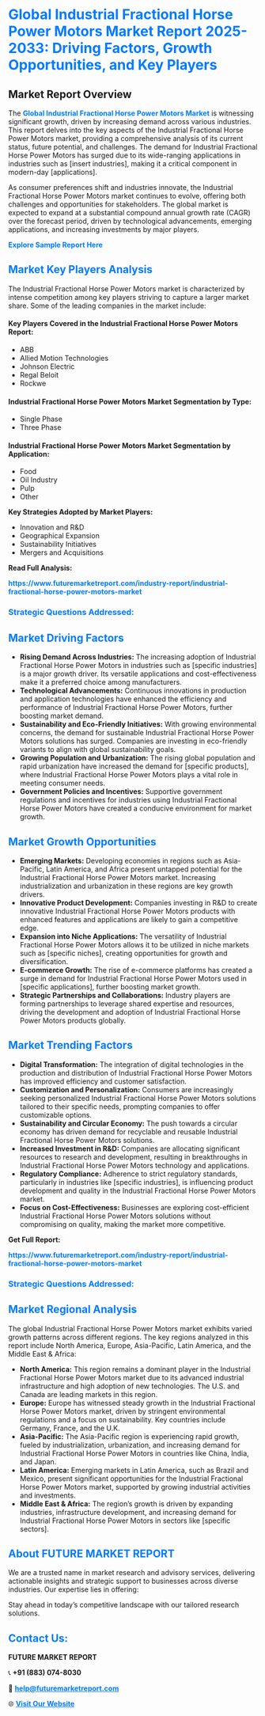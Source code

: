 <h1 style="color: #007BFF;">Global Industrial Fractional Horse Power Motors Market Report 2025-2033: Driving Factors, Growth Opportunities, and Key Players</h1>

<section id="overview">
<h2>Market Report Overview</h2>
<p>The <a href="https://www.futuremarketreport.com/industry-report/industrial-fractional-horse-power-motors-market" style="color: #007BFF; text-decoration: none;"><strong>Global Industrial Fractional Horse Power Motors Market</strong></a> is witnessing significant growth, driven by increasing demand across various industries. This report delves into the key aspects of the Industrial Fractional Horse Power Motors market, providing a comprehensive analysis of its current status, future potential, and challenges. The demand for Industrial Fractional Horse Power Motors has surged due to its wide-ranging applications in industries such as [insert industries], making it a critical component in modern-day [applications].</p>
<p>As consumer preferences shift and industries innovate, the Industrial Fractional Horse Power Motors market continues to evolve, offering both challenges and opportunities for stakeholders. The global market is expected to expand at a substantial compound annual growth rate (CAGR) over the forecast period, driven by technological advancements, emerging applications, and increasing investments by major players.</p>
</section>

<section id="overview">
<p><a href="https://www.futuremarketreport.com/request-sample/reportId=85190" style="color: #007BFF; text-decoration: none;"><strong>Explore Sample Report Here</strong></a></p>
</section>

<section id="key-players">
<h2 style="color: #007BFF;">Market Key Players Analysis</h2>
<p>The Industrial Fractional Horse Power Motors market is characterized by intense competition among key players striving to capture a larger market share. Some of the leading companies in the market include:</p>
<h4>Key Players Covered in the Industrial Fractional Horse Power Motors Report:</h4>
<ul><li>ABB</li><li>Allied Motion Technologies</li><li>Johnson Electric</li><li>Regal Beloit</li><li>Rockwe</li></ul>
<h4>Industrial Fractional Horse Power Motors Market Segmentation by Type:</h4>
<ul><li>Single Phase</li><li>Three Phase</li></ul>

<h4>Industrial Fractional Horse Power Motors Market Segmentation by Application:</h4>
<ul><li>Food</li><li>Oil Industry</li><li>Pulp</li><li>Other</li></ul>
<p><strong>Key Strategies Adopted by Market Players:</strong></p>
<ul>
<li>Innovation and R&D</li>
<li>Geographical Expansion</li>
<li>Sustainability Initiatives</li>
<li>Mergers and Acquisitions</li>
</ul>
</section>

<section>
<p><strong>Read Full Analysis: </strong></p><a href="https://www.futuremarketreport.com/industry-report/industrial-fractional-horse-power-motors-market" style="color: #007BFF; text-decoration: none;"><strong>https://www.futuremarketreport.com/industry-report/industrial-fractional-horse-power-motors-market</strong></a>
<h3 style="color: #007BFF;">Strategic Questions Addressed:</h3>
</section>

<section id="driving-factors">
<h2 style="color: #007BFF;">Market Driving Factors</h2>
<ul>
<li><strong>Rising Demand Across Industries:</strong> The increasing adoption of Industrial Fractional Horse Power Motors in industries such as [specific industries] is a major growth driver. Its versatile applications and cost-effectiveness make it a preferred choice among manufacturers.</li>
<li><strong>Technological Advancements:</strong> Continuous innovations in production and application technologies have enhanced the efficiency and performance of Industrial Fractional Horse Power Motors, further boosting market demand.</li>
<li><strong>Sustainability and Eco-Friendly Initiatives:</strong> With growing environmental concerns, the demand for sustainable Industrial Fractional Horse Power Motors solutions has surged. Companies are investing in eco-friendly variants to align with global sustainability goals.</li>
<li><strong>Growing Population and Urbanization:</strong> The rising global population and rapid urbanization have increased the demand for [specific products], where Industrial Fractional Horse Power Motors plays a vital role in meeting consumer needs.</li>
<li><strong>Government Policies and Incentives:</strong> Supportive government regulations and incentives for industries using Industrial Fractional Horse Power Motors have created a conducive environment for market growth.</li>
</ul>
</section>

<section id="growth-opportunities">
<h2 style="color: #007BFF;">Market Growth Opportunities</h2>
<ul>
<li><strong>Emerging Markets:</strong> Developing economies in regions such as Asia-Pacific, Latin America, and Africa present untapped potential for the Industrial Fractional Horse Power Motors market. Increasing industrialization and urbanization in these regions are key growth drivers.</li>
<li><strong>Innovative Product Development:</strong> Companies investing in R&D to create innovative Industrial Fractional Horse Power Motors products with enhanced features and applications are likely to gain a competitive edge.</li>
<li><strong>Expansion into Niche Applications:</strong> The versatility of Industrial Fractional Horse Power Motors allows it to be utilized in niche markets such as [specific niches], creating opportunities for growth and diversification.</li>
<li><strong>E-commerce Growth:</strong> The rise of e-commerce platforms has created a surge in demand for Industrial Fractional Horse Power Motors used in [specific applications], further boosting market growth.</li>
<li><strong>Strategic Partnerships and Collaborations:</strong> Industry players are forming partnerships to leverage shared expertise and resources, driving the development and adoption of Industrial Fractional Horse Power Motors products globally.</li>
</ul>
</section>

<section id="trending-factors">
<h2 style="color: #007BFF;">Market Trending Factors</h2>
<ul>
<li><strong>Digital Transformation:</strong> The integration of digital technologies in the production and distribution of Industrial Fractional Horse Power Motors has improved efficiency and customer satisfaction.</li>
<li><strong>Customization and Personalization:</strong> Consumers are increasingly seeking personalized Industrial Fractional Horse Power Motors solutions tailored to their specific needs, prompting companies to offer customizable options.</li>
<li><strong>Sustainability and Circular Economy:</strong> The push towards a circular economy has driven demand for recyclable and reusable Industrial Fractional Horse Power Motors solutions.</li>
<li><strong>Increased Investment in R&D:</strong> Companies are allocating significant resources to research and development, resulting in breakthroughs in Industrial Fractional Horse Power Motors technology and applications.</li>
<li><strong>Regulatory Compliance:</strong> Adherence to strict regulatory standards, particularly in industries like [specific industries], is influencing product development and quality in the Industrial Fractional Horse Power Motors market.</li>
<li><strong>Focus on Cost-Effectiveness:</strong> Businesses are exploring cost-efficient Industrial Fractional Horse Power Motors solutions without compromising on quality, making the market more competitive.</li>
</ul>
</section>

<section>
<p><strong>Get Full Report: </strong></p><a href="https://www.futuremarketreport.com/industry-report/industrial-fractional-horse-power-motors-market" style="color: #007BFF; text-decoration: none;"><strong>https://www.futuremarketreport.com/industry-report/industrial-fractional-horse-power-motors-market</strong></a>
<h3 style="color: #007BFF;">Strategic Questions Addressed:</h3>
</section>


<section id="regional-analysis">
<h2 style="color: #007BFF;">Market Regional Analysis</h2>
<p>The global Industrial Fractional Horse Power Motors market exhibits varied growth patterns across different regions. The key regions analyzed in this report include North America, Europe, Asia-Pacific, Latin America, and the Middle East & Africa:</p>
<ul>
<li><strong>North America:</strong> This region remains a dominant player in the Industrial Fractional Horse Power Motors market due to its advanced industrial infrastructure and high adoption of new technologies. The U.S. and Canada are leading markets in this region.</li>
<li><strong>Europe:</strong> Europe has witnessed steady growth in the Industrial Fractional Horse Power Motors market, driven by stringent environmental regulations and a focus on sustainability. Key countries include Germany, France, and the U.K.</li>
<li><strong>Asia-Pacific:</strong> The Asia-Pacific region is experiencing rapid growth, fueled by industrialization, urbanization, and increasing demand for Industrial Fractional Horse Power Motors in countries like China, India, and Japan.</li>
<li><strong>Latin America:</strong> Emerging markets in Latin America, such as Brazil and Mexico, present significant opportunities for the Industrial Fractional Horse Power Motors market, supported by growing industrial activities and investments.</li>
<li><strong>Middle East & Africa:</strong> The region’s growth is driven by expanding industries, infrastructure development, and increasing demand for Industrial Fractional Horse Power Motors in sectors like [specific sectors].</li>
</ul>
</section>

<footer>
<h2 style="color: #007BFF;">About FUTURE MARKET REPORT</h2>
<p>We are a trusted name in market research and advisory services, delivering actionable insights and strategic support to businesses across diverse industries. Our expertise lies in offering:</p>

<p>Stay ahead in today’s competitive landscape with our tailored research solutions.</p>

<h2 style="color: #007BFF;">Contact Us:</h2>
<p><strong>FUTURE MARKET REPORT</strong></p>
<p>📞 <strong>+91 (883) 074-8030</strong></p>
<p>📧 <strong><a href="mailto:help@futuremarketreport.com" style="color: #007BFF;">help@futuremarketreport.com</a></strong></p>
<p>🌐 <strong><a href="https://www.futuremarketreport.com/" style="color: #007BFF;">Visit Our Website</a></strong></p>
</footer>